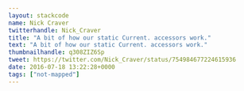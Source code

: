 ```yaml
---
layout: stackcode
name: Nick Craver
twitterhandle: Nick_Craver
title: "A bit of how our static Current. accessors work."
text: "A bit of how our static Current. accessors work."
thumbnailhandle: q308ZIZ6Sp
tweet: https://twitter.com/Nick_Craver/status/754984677224615936
date: 2016-07-18 13:22:28+0000
tags: ["not-mapped"]
---
```

